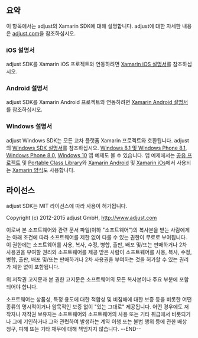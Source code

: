 ﻿## 요약

이 항목에서는 adjust의 Xamarin SDK에 대해 설명합니다. adjust에 대한 자세한 내용은 [adjust.com]을 참조하십시오.

### iOS 설명서

adjust SDK를 Xamarin iOS 프로젝트와 연동하려면 [Xamarin iOS 설명서][xamarin_ios]를 참조하십시오.

### Android 설명서

adjust SDK를 Xamarin Android 프로젝트와 연동하려면 [Xamarin Android 설명서][xamarin_android]를 참조하십시오.

### Windows 설명서

adjust Windows SDK는 모든 교차 플랫폼 Xamarin 프로젝트와 호환됩니다. adjust의 [Windows SDK 설명서][windows_guide]를 참조하십시오.
[Windows 8.1 및 Windows Phone 8.1][windows_universal_81], [Windows Phone 8.0][windows_phone_80], [Windows 10][windows_universal_10] 앱 예제도 볼 수 있습니다. 앱 예제에서는 [공유 프로젝트][shared_lib] 및 [Portable Class Library][pcl_lib]와 [Xamarin Android][android_demo] 및 [Xamarin iOs][ios_demo]에서 사용되는 [Xamarin 양식][forms_lib]도 사용합니다.

[adjust.com]: http://adjust.com
[xamarin_ios]: https://github.com/adjust/sdks/blob/master/doc/ko-sdks/xamarin_ios_sdk_readme.md
[xamarin_android]: https://github.com/adjust/sdks/blob/master/doc/ko-sdks/xamarin_android_sdk_readme.md
[windows_guide]: https://github.com/adjust/windows_sdk
[windows_universal_81]: AdjustDemoWindowsUniversal_8_1
[windows_phone_80]: AdjustDemoWindowsPhone_8_0
[windows_universal_10]: AdjustDemoWindowsUniversal_10_0
[shared_lib]: AdjustDemoSharedCode
[pcl_lib]: AdjustDemoPortableLibrary
[forms_lib]:AdjustDemoFormsLibrary
[android_demo]: AdjustDemoAndroid
[ios_demo]: AdjustDemoiOS

## 라이선스

adjust SDK는 MIT 라이선스에 따라 사용이 허가됩니다.

Copyright (c) 2012-2015 adjust GmbH, http://www.adjust.com

이로써 본 소프트웨어와 관련 문서 파일(이하 "소프트웨어")의 복사본을 받는 사람에게는 아래 조건에 따라 소프트웨어를 제한 없이 다룰 수 있는 권한이 무료로 부여됩니다. 이 권한에는 소프트웨어를 사용, 복사, 수정, 병합, 출판, 배포 및/또는 판매하거나 2차 사용권을 부여할 권리와 소프트웨어를 제공 받은 사람이 소프트웨어를 사용, 복사, 수정, 병합, 출판, 배포 및/또는 판매하거나 2차 사용권을 부여하는 것을 허가할 수 있는 권리가 제한 없이 포함됩니다.

위 저작권 고지문과 본 권한 고지문은 소프트웨어의 모든 복사본이나 주요 부분에 포함되어야 합니다.

소프트웨어는 상품성, 특정 용도에 대한 적합성 및 비침해에 대한 보증 등을 비롯한 어떤 종류의 명시적이거나 암묵적인 보증 없이 "있는 그대로" 제공됩니다. 어떤 경우에도 저작자나 저작권 보유자는 소프트웨어와 소프트웨어의 사용 또는 기타 취급에서 비롯되거나 그에 기인하거나 그와 관련하여 발생하는 계약 이행 또는 불법 행위 등에 관한 배상 청구, 피해 또는 기타 채무에 대해 책임지지 않습니다.
--END--
